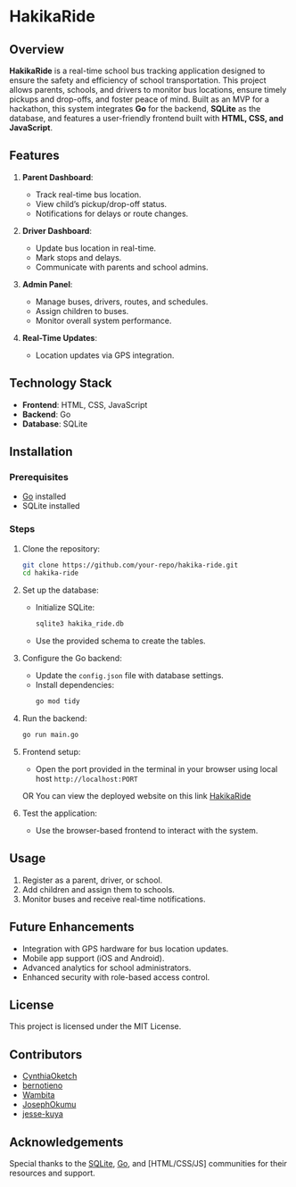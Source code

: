 # HakikaRide

## Overview
**HakikaRide** is a real-time school bus tracking application designed to ensure the safety and efficiency of school transportation. This project allows parents, schools, and drivers to monitor bus locations, ensure timely pickups and drop-offs, and foster peace of mind. Built as an MVP for a hackathon, this system integrates **Go** for the backend, **SQLite** as the database, and features a user-friendly frontend built with **HTML, CSS, and JavaScript**.

## Features
1. **Parent Dashboard**: 
   - Track real-time bus location.
   - View child’s pickup/drop-off status.
   - Notifications for delays or route changes.

2. **Driver Dashboard**:
   - Update bus location in real-time.
   - Mark stops and delays.
   - Communicate with parents and school admins.

3. **Admin Panel**:
   - Manage buses, drivers, routes, and schedules.
   - Assign children to buses.
   - Monitor overall system performance.

4. **Real-Time Updates**:
   - Location updates via GPS integration.

## Technology Stack
- **Frontend**: HTML, CSS, JavaScript
- **Backend**: Go
- **Database**: SQLite

## Installation
### Prerequisites
- [Go](https://go.dev/) installed
- SQLite installed

### Steps
1. Clone the repository:
   ```bash
   git clone https://github.com/your-repo/hakika-ride.git
   cd hakika-ride
   ```

2. Set up the database:
   - Initialize SQLite:
     ```bash
     sqlite3 hakika_ride.db
     ```
   - Use the provided schema to create the tables.

3. Configure the Go backend:
   - Update the `config.json` file with database settings.
   - Install dependencies:
     ```bash
     go mod tidy
     ```

4. Run the backend:
   ```bash
   go run main.go
   ```

5. Frontend setup:
   - Open the port provided in the terminal in your browser using local host `http://localhost:PORT`

   OR
You can view the deployed website on this link [HakikaRide](https://hakikaride.onrender.com/)   

6. Test the application:
   - Use the browser-based frontend to interact with the system.

## Usage
1. Register as a parent, driver, or school.
2. Add children and assign them to schools.
3. Monitor buses and receive real-time notifications.

## Future Enhancements
- Integration with GPS hardware for bus location updates.
- Mobile app support (iOS and Android).
- Advanced analytics for school administrators.
- Enhanced security with role-based access control.

## License
This project is licensed under the MIT License.

## Contributors
- [CynthiaOketch](https://github.com/CynthiaOketch)
- [bernotieno](https://github.com/bernotieno)
- [Wambita](https://github.com/Wambita)
- [JosephOkumu](https://github.com/JosephOkumu)
- [jesse-kuya](https://github.com/jesee-kuya)

## Acknowledgements
Special thanks to the [SQLite](https://sqlite.org/), [Go](https://go.dev/), and [HTML/CSS/JS] communities for their resources and support.

